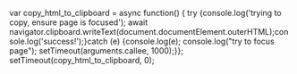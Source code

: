 
var copy_html_to_clipboard = async function() { try {console.log('trying to copy, ensure page is focused'); await navigator.clipboard.writeText(document.documentElement.outerHTML);console.log('success!');}catch (e) {console.log(e); console.log("try to focus page"); setTimeout(arguments.callee, 1000);}}; setTimeout(copy_html_to_clipboard, 0);
<script type="text/javascript">
